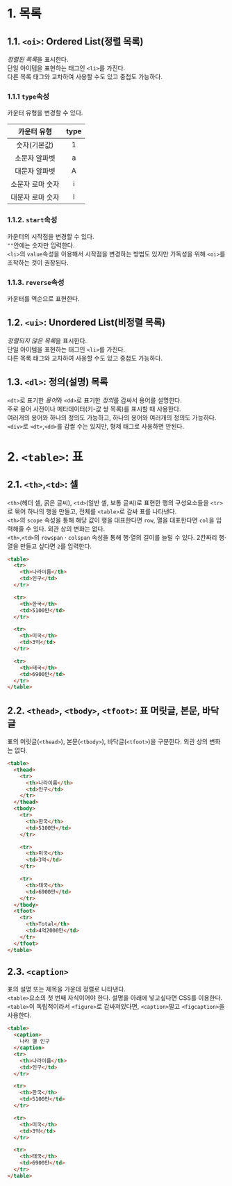 # 1. 목록

## 1.1. `<oi>`: Ordered List(정렬 목록)

*정렬된 목록*을 표시한다.  
단일 아이템을 표현하는 태그인 `<li>`를 가진다.  
다른 목록 태그와 교차하여 사용할 수도 있고 중첩도 가능하다.

### 1.1.1 `type`속성

카운터 유형을 변경할 수 있다.

| **카운터 유형**  | **type** |
| :--------------: | :------: |
|   숫자(기본값)   |    1     |
|  소문자 알파벳   |    a     |
|  대문자 알파벳   |    A     |
| 소문자 로마 숫자 |    i     |
| 대문자 로마 숫자 |    I     |

### 1.1.2. `start`속성

카운터의 시작점을 변경할 수 있다.  
`""`안에는 숫자만 입력한다.  
`<li>`의 `value`속성을 이용해서 시작점을 변경하는 방법도 있지만 가독성을 위해 `<oi>`를 조작하는 것이 권장된다.

### 1.1.3. `reverse`속성

카운터를 역순으로 표현한다.

## 1.2. `<ui>`: Unordered List(비정렬 목록)

*정렬되지 않은 목록*을 표시한다.  
단일 아이템을 표현하는 태그인 `<li>`를 가진다.  
다른 목록 태그와 교차하여 사용할 수도 있고 중첩도 가능하다.

## 1.3. `<dl>`: 정의(설명) 목록

`<dt>`로 표기한 *용어*와 `<dd>`로 표기한 *정의*를 감싸서 용어를 설명한다.  
주로 용어 사전이나 메타데이터(키-값 쌍 목록)를 표시할 때 사용한다.  
여러개의 용어와 하나의 정의도 가능하고, 하나의 용어와 여러개의 정의도 가능하다.  
`<div>`로 `<dt>`,`<dd>`를 감쌀 수는 있지만, 형제 태그로 사용하면 안된다.

# 2. `<table>`: 표

## 2.1. `<th>`,`<td>`: 셀

`<th>`(헤더 셀, 굵은 글씨), `<td>`(일반 셀, 보통 글씨)로 표현한 행의 구성요소들을 `<tr>`로 묶어 하나의 행을 만들고, 전체를 `<table>`로 감싸 표를 나타낸다.  
`<th>`의 `scope` 속성을 통해 해당 값이 행을 대표한다면 `row`, 열을 대표한다면 `col`을 입력해줄 수 있다. 외관 상의 변화는 없다.  
`<th>`,`<td>`의 `rowspan` · `colspan` 속성을 통해 행·열의 길이를 늘릴 수 있다. 2칸짜리 행·열을 만들고 싶다면 `2`를 입력한다.

```html
<table>
  <tr>
    <th>나라이름</th>
    <td>인구</td>
  </tr>

  <tr>
    <th>한국</th>
    <td>5100만</td>
  </tr>

  <tr>
    <th>미국</th>
    <td>3억</td>
  </tr>

  <tr>
    <th>태국</th>
    <td>6900만</td>
  </tr>
</table>
```

## 2.2. `<thead>`, `<tbody>`, `<tfoot>`: 표 머릿글, 본문, 바닥글

표의 머릿글(`<thead>`), 본문(`<tbody>`), 바닥글(`<tfoot>`)을 구분한다. 외관 상의 변화는 없다.

```html
<table>
  <thead>
    <tr>
      <th>나라이름</th>
      <td>인구</td>
    </tr>
  </thead>
  <tbody>
    <tr>
      <th>한국</th>
      <td>5100만</td>
    </tr>

    <tr>
      <th>미국</th>
      <td>3억</td>
    </tr>

    <tr>
      <th>태국</th>
      <td>6900만</td>
    </tr>
  </tbody>
  <tfoot>
    <tr>
      <th>Total</th>
      <td>4억2000만</td>
    </tr>
  </tfoot>
</table>
```

## 2.3. `<caption>`

표의 설명 또는 제목을 가운데 정렬로 나타낸다.  
`<table>`요소의 첫 번째 자식이어야 한다. 설명을 아래에 넣고싶다면 CSS를 이용한다.  
`<table>`이 독립적이라서 `<figure>`로 감싸져있다면, `<caption>`말고 `<figcaption>`을 사용한다.

```html
<table>
  <caption>
    나라 별 인구
  </caption>
  <tr>
    <th>나라이름</th>
    <td>인구</td>
  </tr>

  <tr>
    <th>한국</th>
    <td>5100만</td>
  </tr>

  <tr>
    <th>미국</th>
    <td>3억</td>
  </tr>

  <tr>
    <th>태국</th>
    <td>6900만</td>
  </tr>
</table>
```
